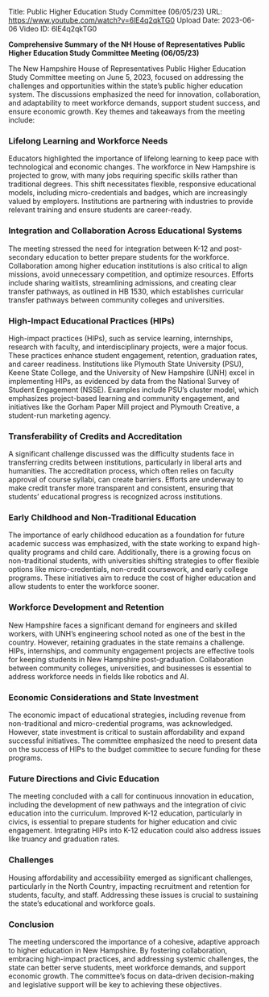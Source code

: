 Title: Public Higher Education Study Committee (06/05/23)
URL: https://www.youtube.com/watch?v=6lE4q2qkTG0
Upload Date: 2023-06-06
Video ID: 6lE4q2qkTG0

**Comprehensive Summary of the NH House of Representatives Public Higher Education Study Committee Meeting (06/05/23)**

The New Hampshire House of Representatives Public Higher Education Study Committee meeting on June 5, 2023, focused on addressing the challenges and opportunities within the state’s public higher education system. The discussions emphasized the need for innovation, collaboration, and adaptability to meet workforce demands, support student success, and ensure economic growth. Key themes and takeaways from the meeting include:

### **Lifelong Learning and Workforce Needs**
Educators highlighted the importance of lifelong learning to keep pace with technological and economic changes. The workforce in New Hampshire is projected to grow, with many jobs requiring specific skills rather than traditional degrees. This shift necessitates flexible, responsive educational models, including micro-credentials and badges, which are increasingly valued by employers. Institutions are partnering with industries to provide relevant training and ensure students are career-ready.

### **Integration and Collaboration Across Educational Systems**
The meeting stressed the need for integration between K-12 and post-secondary education to better prepare students for the workforce. Collaboration among higher education institutions is also critical to align missions, avoid unnecessary competition, and optimize resources. Efforts include sharing waitlists, streamlining admissions, and creating clear transfer pathways, as outlined in HB 1530, which establishes curricular transfer pathways between community colleges and universities.

### **High-Impact Educational Practices (HIPs)**
High-impact practices (HIPs), such as service learning, internships, research with faculty, and interdisciplinary projects, were a major focus. These practices enhance student engagement, retention, graduation rates, and career readiness. Institutions like Plymouth State University (PSU), Keene State College, and the University of New Hampshire (UNH) excel in implementing HIPs, as evidenced by data from the National Survey of Student Engagement (NSSE). Examples include PSU’s cluster model, which emphasizes project-based learning and community engagement, and initiatives like the Gorham Paper Mill project and Plymouth Creative, a student-run marketing agency.

### **Transferability of Credits and Accreditation**
A significant challenge discussed was the difficulty students face in transferring credits between institutions, particularly in liberal arts and humanities. The accreditation process, which often relies on faculty approval of course syllabi, can create barriers. Efforts are underway to make credit transfer more transparent and consistent, ensuring that students’ educational progress is recognized across institutions.

### **Early Childhood and Non-Traditional Education**
The importance of early childhood education as a foundation for future academic success was emphasized, with the state working to expand high-quality programs and child care. Additionally, there is a growing focus on non-traditional students, with universities shifting strategies to offer flexible options like micro-credentials, non-credit coursework, and early college programs. These initiatives aim to reduce the cost of higher education and allow students to enter the workforce sooner.

### **Workforce Development and Retention**
New Hampshire faces a significant demand for engineers and skilled workers, with UNH’s engineering school noted as one of the best in the country. However, retaining graduates in the state remains a challenge. HIPs, internships, and community engagement projects are effective tools for keeping students in New Hampshire post-graduation. Collaboration between community colleges, universities, and businesses is essential to address workforce needs in fields like robotics and AI.

### **Economic Considerations and State Investment**
The economic impact of educational strategies, including revenue from non-traditional and micro-credential programs, was acknowledged. However, state investment is critical to sustain affordability and expand successful initiatives. The committee emphasized the need to present data on the success of HIPs to the budget committee to secure funding for these programs.

### **Future Directions and Civic Education**
The meeting concluded with a call for continuous innovation in education, including the development of new pathways and the integration of civic education into the curriculum. Improved K-12 education, particularly in civics, is essential to prepare students for higher education and civic engagement. Integrating HIPs into K-12 education could also address issues like truancy and graduation rates.

### **Challenges**
Housing affordability and accessibility emerged as significant challenges, particularly in the North Country, impacting recruitment and retention for students, faculty, and staff. Addressing these issues is crucial to sustaining the state’s educational and workforce goals.

### **Conclusion**
The meeting underscored the importance of a cohesive, adaptive approach to higher education in New Hampshire. By fostering collaboration, embracing high-impact practices, and addressing systemic challenges, the state can better serve students, meet workforce demands, and support economic growth. The committee’s focus on data-driven decision-making and legislative support will be key to achieving these objectives.